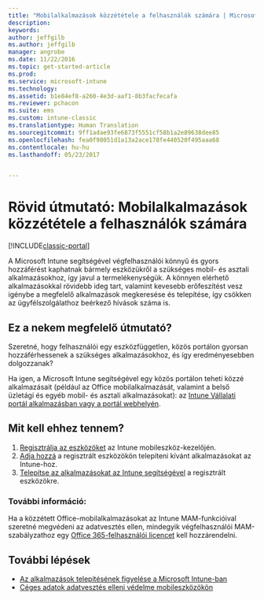 ```yaml
---
title: "Mobilalkalmazások közzététele a felhasználók számára | Microsoft Docs"
description: 
keywords: 
author: jeffgilb
ms.author: jeffgilb
manager: angrobe
ms.date: 11/22/2016
ms.topic: get-started-article
ms.prod: 
ms.service: microsoft-intune
ms.technology: 
ms.assetid: b1e84ef8-a260-4e3d-aaf1-8b3facfecafa
ms.reviewer: pchacon
ms.suite: ems
ms.custom: intune-classic
ms.translationtype: Human Translation
ms.sourcegitcommit: 9ff1adae93fe6873f5551cf58b1a2e89638dee85
ms.openlocfilehash: fea0f98051d1a13a2ace178fe440520f495aaa68
ms.contentlocale: hu-hu
ms.lasthandoff: 05/23/2017


---
```


# <a name="quick-start-guide-publish-mobile-apps-to-your-users"></a>Rövid útmutató: Mobilalkalmazások közzététele a felhasználók számára

[!INCLUDE[classic-portal](../includes/classic-portal.md)]

A Microsoft Intune segítségével végfelhasználói könnyű és gyors hozzáférést kaphatnak bármely eszközükről a szükséges mobil- és asztali alkalmazásokhoz, így javul a termelékenységük. A könnyen elérhető alkalmazásokkal rövidebb ideg tart, valamint kevesebb erőfeszítést vesz igénybe a megfelelő alkalmazások megkeresése és telepítése, így csökken az ügyfélszolgálathoz beérkező hívások száma is.   

## <a name="is-this-quick-start-guide-right-for-me"></a>Ez a nekem megfelelő útmutató?
Szeretné, hogy felhasználói egy eszközfüggetlen, közös portálon gyorsan hozzáférhessenek a szükséges alkalmazásokhoz, és így eredményesebben dolgozzanak?

Ha igen, a Microsoft Intune segítségével egy közös portálon teheti közzé alkalmazásait (például az Office mobilalkalmazását, valamint a belső üzletági és egyéb mobil- és asztali alkalmazásokat): az [Intune Vállalati portál alkalmazásban vagy a portál webhelyén](/intune-user-help/company-portal-frequently-asked-questions).

## <a name="how-do-i-do-it"></a>Mit kell ehhez tennem?
1.    [Regisztrálja az eszközöket](/intune-classic/deploy-use/enroll-devices-in-microsoft-intune) az Intune mobileszköz-kezelőjén.
2.    [Adja hozzá](/intune-classic/deploy-use/add-apps-for-mobile-devices-in-microsoft-intune) a regisztrált eszközökön telepíteni kívánt alkalmazásokat az Intune-hoz.
3.    [Telepítse az alkalmazásokat az Intune segítségével](/intune-classic/deploy-use/deploy-apps) a regisztrált eszközökre.

### <a name="additional-information"></a>További információ:
Ha a közzétett Office-mobilalkalmazásokat az Intune MAM-funkcióival szeretné megvédeni az adatvesztés ellen, mindegyik végfelhasználói MAM-szabályzathoz egy [Office 365-felhasználói licencet](https://support.office.com/article/Assign-or-remove-licenses-for-Office-365-for-business-997596b5-4173-4627-b915-36abac6786dc) kell hozzárendelni.

## <a name="what-should-i-do-next"></a>További lépések
- [Az alkalmazások telepítésének figyelése a Microsoft Intune-ban](/intune-classic/deploy-use/monitor-apps-in-microsoft-intune)
- [Céges adatok adatvesztés elleni védelme mobileszközökön](/intune-classic/deploy-use/protect-app-data-using-mobile-app-management-policies-with-microsoft-intune)


